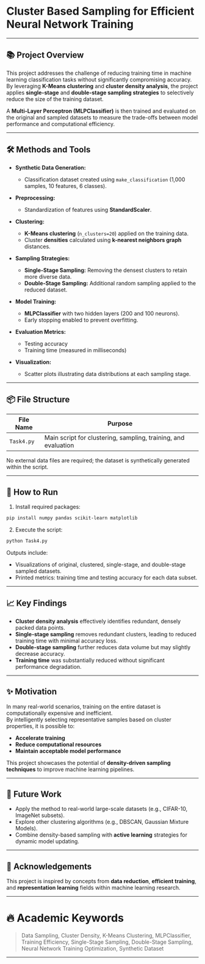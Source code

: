 # Cluster Based Sampling for Efficient Neural Network Training

---

## 📚 Project Overview

This project addresses the challenge of reducing training time in machine learning classification tasks without significantly compromising accuracy.  
By leveraging **K-Means clustering** and **cluster density analysis**, the project applies **single-stage** and **double-stage sampling strategies** to selectively reduce the size of the training dataset.

A **Multi-Layer Perceptron (MLPClassifier)** is then trained and evaluated on the original and sampled datasets to measure the trade-offs between model performance and computational efficiency.

---

## 🛠 Methods and Tools

- **Synthetic Data Generation:**  
  - Classification dataset created using `make_classification` (1,000 samples, 10 features, 6 classes).

- **Preprocessing:**  
  - Standardization of features using **StandardScaler**.

- **Clustering:**  
  - **K-Means clustering** (`n_clusters=20`) applied on the training data.
  - Cluster **densities** calculated using **k-nearest neighbors graph** distances.

- **Sampling Strategies:**  
  - **Single-Stage Sampling:** Removing the densest clusters to retain more diverse data.
  - **Double-Stage Sampling:** Additional random sampling applied to the reduced dataset.

- **Model Training:**  
  - **MLPClassifier** with two hidden layers (200 and 100 neurons).
  - Early stopping enabled to prevent overfitting.

- **Evaluation Metrics:**  
  - Testing accuracy
  - Training time (measured in milliseconds)

- **Visualization:**  
  - Scatter plots illustrating data distributions at each sampling stage.

---

## 📦 File Structure

| File Name   | Purpose                                               |
|-------------|-------------------------------------------------------|
| `Task4.py`  | Main script for clustering, sampling, training, and evaluation |

No external data files are required; the dataset is synthetically generated within the script.

---

## 🚀 How to Run

1. Install required packages:
```bash
pip install numpy pandas scikit-learn matplotlib
```

2. Execute the script:
```bash
python Task4.py
```

Outputs include:
- Visualizations of original, clustered, single-stage, and double-stage sampled datasets.
- Printed metrics: training time and testing accuracy for each data subset.

---

## 📈 Key Findings

- **Cluster density analysis** effectively identifies redundant, densely packed data points.
- **Single-stage sampling** removes redundant clusters, leading to reduced training time with minimal accuracy loss.
- **Double-stage sampling** further reduces data volume but may slightly decrease accuracy.
- **Training time** was substantially reduced without significant performance degradation.

---

## ✨ Motivation

In many real-world scenarios, training on the entire dataset is computationally expensive and inefficient.  
By intelligently selecting representative samples based on cluster properties, it is possible to:
- **Accelerate training**
- **Reduce computational resources**
- **Maintain acceptable model performance**

This project showcases the potential of **density-driven sampling techniques** to improve machine learning pipelines.

---

## 🧠 Future Work

- Apply the method to real-world large-scale datasets (e.g., CIFAR-10, ImageNet subsets).
- Explore other clustering algorithms (e.g., DBSCAN, Gaussian Mixture Models).
- Combine density-based sampling with **active learning** strategies for dynamic model updating.

---

## 📢 Acknowledgements

This project is inspired by concepts from **data reduction**, **efficient training**, and **representation learning** fields within machine learning research.

---

# 🔥 Academic Keywords

> Data Sampling, Cluster Density, K-Means Clustering, MLPClassifier, Training Efficiency, Single-Stage Sampling, Double-Stage Sampling, Neural Network Training Optimization, Synthetic Dataset

---
